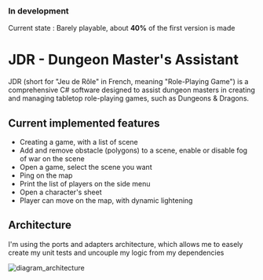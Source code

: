 ### In development 
Current state : Barely playable, about **40%** of the first version is made

# JDR - Dungeon Master's Assistant
JDR (short for "Jeu de Rôle" in French, meaning "Role-Playing Game") is a comprehensive C# software designed to assist dungeon masters in creating and 
managing tabletop role-playing games, such as Dungeons & Dragons.

## Current implemented features
- Creating a game, with a list of scene
- Add and remove obstacle (polygons) to a scene, enable or disable fog of war on the scene
- Open a game, select the scene you want
- Ping on the map
- Print the list of players on the side menu
- Open a character's sheet
- Player can move on the map, with dynamic lightening

## Architecture
I'm using the ports and adapters architecture, which allows me to easely create my unit tests
and uncouple my logic from my dependencies

![diagram_architecture](https://user-images.githubusercontent.com/40737323/230769450-8c6230dd-d102-44f1-9d21-03de9b417148.svg)

